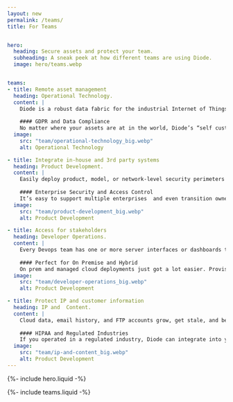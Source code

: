 ```yaml
---
layout: new
permalink: /teams/
title: For Teams


hero:
  heading: Secure assets and protect your team.
  subheading: A sneak peek at how different teams are using Diode.
  image: hero/teams.webp


teams:
- title: Remote asset management
  heading: Operational Technology.
  content: |
    Diode is a robust data fabric for the industrial Internet of Things that can securely expand your OT boundary to give your team highly secure remote access to add new assets or to manage and interact with existing assets in hard-to-reach locations.<br><br>
    
    #### GDPR and Data Compliance
    No matter where your assets are at in the world, Diode’s “self custody” approach to regionality and data compliance means that you set the terms - all without IT setup or maintenance burden.
  image:
    src: "team/operational-technology_big.webp"
    alt: Operational Technology

- title: Integrate in-house and 3rd party systems
  heading: Product Development.
  content: |
    Easily deploy product, model, or network-level security perimeters where all components are explicitly identified and permissioned - whether created and provisioned in-house, or from a valued partner.  If you need Zero Trust security but need to build an ecosystem, Diode could be the ticket.
    
    #### Enterprise Security and Access Control
    It’s easy to support multiple enterprises  and even transition ownership of the perimeters to a new enterprise. If your IT team has a cyber operations requirement, Diode can integrate with existing tools.
  image:
    src: "team/product-development_big.webp"
    alt: Product Development

- title: Access for stakeholders
  heading: Developer Operations.
  content: |
    Every Devops team has one or more server interfaces or dashboards that are not hardened for exposure to the public Internet. You can use Diode to pipe those interfaces to even non-tech stakeholders without requiring development or any more of your time explaining again how to use a VPN.
    
    #### Perfect for On Premise and Hybrid
    On prem and managed cloud deployments just got a lot easier. Provision the server and ship product - Diode will connect you no matter where it lands.
  image:
    src: "team/developer-operations_big.webp"
    alt: Product Development

- title: Protect IP and customer information
  heading: IP and  Content.
  content: |
    Cloud data, email history, and FTP accounts grow, get stale, and become a liability. Diode is an inherently self-custody solution that just works. You can limit your exposure by keeping your IP and sensitive content under your control and just enabling per-customer or per-project secure portals to the information that already exists.
    
    #### HIPAA and Regulated Industries
    If you operated in a regulated industry, Diode can integrate into your organization’s policy framework and allow you and suppliers to continue agile collaborations without the liability of cloud data footprints.
  image:
    src: "team/ip-and-content_big.webp"
    alt: Product Development
---
```


{%- include hero.liquid -%}

{%- include teams.liquid -%}